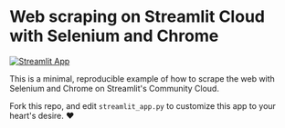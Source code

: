 # Web scraping on Streamlit Cloud with Selenium and Chrome

[![Streamlit App](https://static.streamlit.io/badges/streamlit_badge_black_white.svg)](https://selenium.streamlit.app/)

This is a minimal, reproducible example of how to scrape the web with Selenium and Chrome on Streamlit's Community Cloud. 

Fork this repo, and edit `streamlit_app.py` to customize this app to your heart's desire. ❤️
